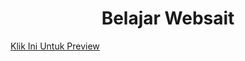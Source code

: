 <h1 align="center">
Belajar Websait
</h1>

<a href="https://cipaxdragon.github.io/Setadi/">Klik Ini Untuk Preview</a>
  


